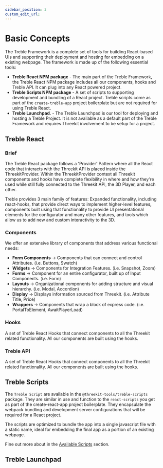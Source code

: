 ```yaml
---
sidebar_position: 3
custom_edit_url:
---
```


# Basic Concepts

The Treble Framework is a complete set of tools for building React-based UIs and supporting their deployment and hosting for embedding on a existing webpage. The framework is made up of the following essential tools:

- **Treble React NPM package** - The main part of the Treble Framework, the Treble React NPM package includes all our components, hooks and Treble API. It can plug into any React powered project.
- **Treble Scripts NPM package** - A set of scripts to supporting development and bundling of a React project. Treble scripts come as part of the `create-treble-app` project boilerplate but are not required for using Treble React.
- **Treble Launchpad**. - The Treble Launchpad is our tool for deploying and hosting a Treble Project. It is not available as a default part of the Treble Framework and requires Threekit involvement to be setup for a project.

## Treble React

### Brief

The Treble React package follows a 'Provider' Pattern where all the React code that interacts with the Threekit API is placed inside the ThreekitProvider. Within the ThreekitProvider context all Threekit components and hooks have complete flexibility in where and how they're used while still fully connected to the Threekit API, the 3D Player, and each other.

Treble provides 3 main family of features: Expanded functionality, including react-hooks, that provide direct ways to implement higher-level features, components built using that functionality to provide UI presentational elements for the configurator and many other features, and tools which allow us to add new and custom interactivity to the 3D.

### Components

We offer an extensive library of components that address various functional needs:

- **Form Components** -> Components that can connect and control Attributes. (i.e. Buttons, Swatch)
- **Widgets** -> Components for Integration Features. (i.e. Snapshot, Zoom)
- **Forms** -> Component for an entire configurator, built up of Input Components. (i.e. Form)
- **Layouts** -> Organizational components for adding structure and visual hierarchy. (i.e. Modal, Accordion)
- **Display** -> Displays information sourced from Threekit. (i.e. Attribute Title, Price)
- **Wrappers** -> Components that wrap a block of express code. (i.e. PortalToElement, AwaitPlayerLoad)

### Hooks

A set of Treble React Hooks that connect components to all the Threekit related functionality. All our components are built using the hooks.

### Treble API

A set of Treble React Hooks that connect components to all the Threekit related functionality. All our components are built using the hooks.

## Treble Scripts

The `Treble Script` are available in the `@threekit-tools/treble-scripts` package. They are similar in use and function to the `react-scripts` you get as part of the create-react-app project boilerplate. They encapsulate the webpack bundling and development server configurations that will be required for a React project.

The scripts are optimized to bundle the app into a single javascript file with a static name, ideal for embedding the final app as a portion of an existing webpage.

Fine out more about in the [Available Scripts](available-scripts.md) section.

## Treble Launchpad

